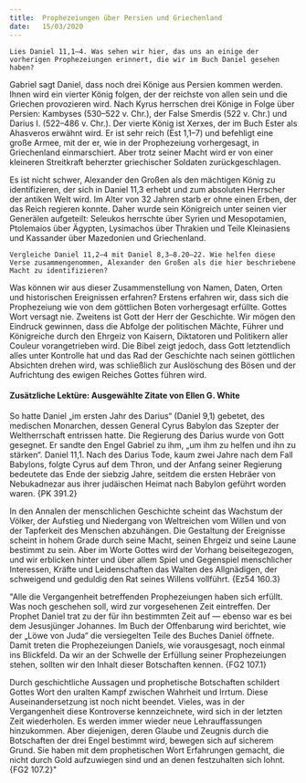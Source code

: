 ```yaml
---
title:  Prophezeiungen über Persien und Griechenland
date:   15/03/2020
---
```


`Lies Daniel 11,1–4. Was sehen wir hier, das uns an einige der vorherigen Prophezeiungen erinnert, die wir im Buch Daniel gesehen haben?`

Gabriel sagt Daniel, dass noch drei Könige aus Persien kommen werden. Ihnen wird ein vierter König folgen, der der reichste von allen sein und die Griechen provozieren wird. Nach Kyrus herrschen drei Könige in Folge über Persien: Kambyses (530–522 v. Chr.), der False Smerdis (522 v. Chr.) und Darius I. (522–486 v. Chr.). Der vierte König ist Xerxes, der im Buch Ester als Ahasveros erwähnt wird. Er ist sehr reich (Est 1,1–7) und befehligt eine große Armee, mit der er, wie in der Prophezeiung vorhergesagt, in Griechenland einmarschiert. Aber trotz seiner Macht wird er von einer kleineren Streitkraft beherzter griechischer Soldaten zurückgeschlagen.

Es ist nicht schwer, Alexander den Großen als den mächtigen König zu identifizieren, der sich in Daniel 11,3 erhebt und zum absoluten Herrscher der antiken Welt wird. Im Alter von 32 Jahren starb er ohne einen Erben, der das Reich regieren konnte. Daher wurde sein Königreich unter seinen vier Generälen aufgeteilt: Seleukos herrschte über Syrien und Mesopotamien, Ptolemaios über Ägypten, Lysimachos über Thrakien und Teile Kleinasiens und Kassander über Mazedonien und Griechenland.

`Vergleiche Daniel 11,2–4 mit Daniel 8,3–8.20–22. Wie helfen diese Verse zusammengenommen, Alexander den Großen als die hier beschriebene Macht zu identifizieren?`

Was können wir aus dieser Zusammenstellung von Namen, Daten, Orten und historischen Ereignissen erfahren? Erstens erfahren wir, dass sich die Prophezeiung wie von dem göttlichen Boten vorhergesagt erfüllte. Gottes Wort versagt nie. Zweitens ist Gott der Herr der Geschichte. Wir mögen den Eindruck gewinnen, dass die Abfolge der politischen Mächte, Führer und Königreiche durch den Ehrgeiz von Kaisern, Diktatoren und Politikern aller Couleur vorangetrieben wird. Die Bibel zeigt jedoch, dass Gott letztendlich alles unter Kontrolle hat und das Rad der Geschichte nach seinen göttlichen Absichten drehen wird, was schließlich zur Auslöschung des Bösen und der Aufrichtung des ewigen Reiches Gottes führen wird.

#### Zusätzliche Lektüre: Ausgewählte Zitate von Ellen G. White

So hatte Daniel „im ersten Jahr des Darius“ (Daniel 9,1) gebetet, des medischen Monarchen, dessen General Cyrus Babylon das Szepter der Weltherrschaft entrissen hatte. Die Regierung des Darius wurde von Gott gesegnet. Er sandte den Engel Gabriel zu ihm, „um ihm zu helfen und ihn zu stärken“. Daniel 11,1. Nach des Darius Tode, kaum zwei Jahre nach dem Fall Babylons, folgte Cyrus auf dem Thron, und der Anfang seiner Regierung bedeutete das Ende der siebzig Jahre, seitdem die ersten Hebräer von Nebukadnezar aus ihrer judäischen Heimat nach Babylon geführt worden waren. {PK 391.2}

In den Annalen der menschlichen Geschichte scheint das Wachstum der Völker, der Aufstieg und Niedergang von Weltreichen vom Willen und von der Tapferkeit des Menschen abzuhängen. Die Gestaltung der Ereignisse scheint in hohem Grade durch seine Macht, seinen Ehrgeiz und seine Laune bestimmt zu sein. Aber im Worte Gottes wird der Vorhang beiseitegezogen, und wir erblicken hinter und über allem Spiel und Gegenspiel menschlicher Interessen, Kräfte und Leidenschaften das Walten des Allgnädigen, der schweigend und geduldig den Rat seines Willens vollführt. {Ez54 160.3}

"Alle die Vergangenheit betreffenden Prophezeiungen haben sich erfüllt. Was noch geschehen soll, wird zur vorgesehenen Zeit eintreffen. Der Prophet Daniel trat zu der für ihn bestimmten Zeit auf — ebenso war es bei dem Jesusjünger Johannes. Im Buch der Offenbarung wird berichtet, wie der „Löwe von Juda“ die versiegelten Teile des Buches Daniel öffnete. Damit treten die Prophezeiungen Daniels, wie vorausgesagt, noch einmal ins Blickfeld. Da wir an der Schwelle der Erfüllung seiner Prophezeiungen stehen, sollten wir den Inhalt dieser Botschaften kennen. {FG2 107.1}

Durch geschichtliche Aussagen und prophetische Botschaften schildert Gottes Wort den uralten Kampf zwischen Wahrheit und Irrtum. Diese Auseinandersetzung ist noch nicht beendet. Vieles, was in der Vergangenheit diese Kontroverse kennzeichnete, wird sich in der letzten Zeit wiederholen. Es werden immer wieder neue Lehrauffassungen hinzukommen. Aber diejenigen, deren Glaube und Zeugnis durch die Botschaften der drei Engel bestimmt wird, bewegen sich auf sicherem Grund. Sie haben mit dem prophetischen Wort Erfahrungen gemacht, die nicht durch Gold aufzuwiegen sind und an denen festzuhalten sich lohnt. {FG2 107.2}"